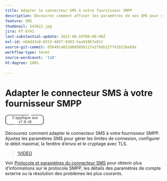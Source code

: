 ```yaml
---
title: Adapter le connecteur SMS à votre fournisseur SMPP
description: Découvrez comment affiner les paramètres de vos SMS pour gérer les limites de connexion, configurer le débit maximal, la fenêtre d’envoi et le chiffrement avec TLS.
feature: SMS
thumbnail: 343622.jpg
jira: KT-9741
last-substantial-update: 2022-08-24T00:00:00Z
exl-id: e84d43a8-6553-4657-9383-5ea91867e811
source-git-commit: 05b49ca012d0d505b117a2fb6b12ff41b51be63e
workflow-type: tm+mt
source-wordcount: '110'
ht-degree: 100%

---
```


# Adapter le connecteur SMS à votre fournisseur SMPP

![S’applique aux versions 7, 8](../assets/V7-V8-stamp.png)

Découvrez comment adapter le connecteur SMS à votre fournisseur SMPP. Ajustez les paramètres SMS pour gérer les limites de connexion, configurer le débit maximal, la fenêtre d’envoi et le cryptage avec TLS.

>[!VIDEO](https://video.tv.adobe.com/v/343622?quality=12&learn=on)

Voir [Protocole et paramètres du connecteur SMS](https://experienceleague.adobe.com/docs/campaign-classic/using/sending-messages/sending-messages-on-mobiles/sms-protocol.html?lang=fr#sending-messages) pour obtenir plus d’informations sur le protocole SMPP, les détails des paramètres de compte externe ou la résolution des problèmes les plus courants.
